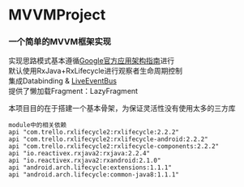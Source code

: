# MVVMProject

### 一个简单的MVVM框架实现

实现思路模式基本遵循<a href="https://developer.android.com/jetpack/docs/guide">Google官方应用架构指南</a>进行  
默认使用RxJava+RxLifecycle进行观察者生命周期控制  
集成Databinding & <a href="https://github.com/JeremyLiao/LiveEventBus">LiveEventBus</a>  
提供了懒加载Fragment：LazyFragment  

本项目目的在于搭建一个基本骨架，为保证灵活性没有使用太多的三方库   

    module中的相关依赖
    api "com.trello.rxlifecycle2:rxlifecycle:2.2.2"
    api "com.trello.rxlifecycle2:rxlifecycle-android:2.2.2"
    api "com.trello.rxlifecycle2:rxlifecycle-components:2.2.2"
    api "io.reactivex.rxjava2:rxjava:2.2.4"
    api "io.reactivex.rxjava2:rxandroid:2.1.0"
    api "android.arch.lifecycle:extensions:1.1.1"
    api "android.arch.lifecycle:common-java8:1.1.1"
